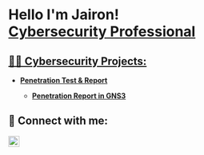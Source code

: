 <h1>Hello I'm Jairon! <br/><a href="https://github.com/JaironPiedra">Cybersecurity Professional</h1>

<h2>👨‍💻 Cybersecurity Projects:</h2>

- <b>Penetration Test & Report<b>
  - [Penetration Report in GNS3](https://www.canva.com/design/DAF2rzztlQk/j4oVHCP47iacSqWoBZF2Wg/edit)
 





















<h2> 🤳 Connect with me:</h2>

[<img align="left" alt="Jairon | LinkedIn" width="22px" src="https://cdn.jsdelivr.net/npm/simple-icons@v3/icons/linkedin.svg" />][linkedin]


[linkedin]: https://www.linkedin.com/in/jairon-piedra-4b2677267/
